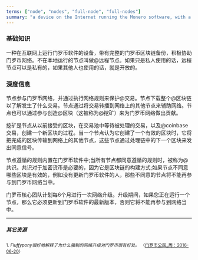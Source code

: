 ```yaml
---
terms: ["node", "nodes", "full-node", "full-nodes"]
summary: "a device on the Internet running the Monero software, with a full copy of the Monero blockchain, actively assisting the Monero network"
---
```


### 基础知识

一种在互联网上运行门罗币软件的设备，带有完整的门罗币区块链备份，积极协助门罗币网络。不在本地运行的节点叫做@远程节点。如果只是私人使用的话，远程节点可以是私有的，如果其他人也使用的话，就是开放的。

### 深度信息

节点参与门罗币网络，并通过执行网络规则来保护@交易。节点下载整个@区块链以了解发生了什么交易。节点通过将交易转播到网络上的其他节点来辅助网络。节点也可以通过参与创造@区块（这被称为@挖矿）来为门罗币网络做出贡献。


挖矿是节点从以前接受的区块，在交易池中等待被处理的交易，以及@coinbase交易，创建一个新区块的过程。当一个节点认为它创建了一个有效的区块时，它将把完成的区块传输到网络上的其他节点，这些节点通过处理链中的下一个区块来发出同意信号。

节点遵循的规则内置在门罗币软件中;当所有节点都同意遵循的规则时，被称为@共识。共识对于加密货币是必要的，因为它是区块链的构建方式;如果节点不同意哪些区块是有效的，例如没有更新门罗币软件的人，那些不同意的节点将不能再参与到门罗币网络当中。


门罗币核心团队计划每6个月进行一次网络升级。升级期间，如果您正在运行一个节点，那么它必须更新到门罗币软件的最新版本，否则它将不能再参与到网络当中。

---

##### 其它资源

<sub>1. *Fluffypony很好地解释了为什么强制的网络升级对门罗币很有好处。* （[门罗币公函_周：2016-06-20](https://getmonero.org/2016/06/20/monero-missive-for-the-week-of-2016-06-20.html)）</sub>

